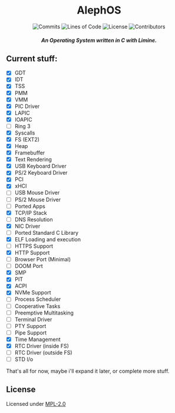 <div align="center">
    <h1>AlephOS</h1>
    <img src="https://img.shields.io/github/commit-activity/m/voltageddebunked/alephos?label=commits&logo=github" alt="Commits">
    <img src="https://img.shields.io/github/languages/code-size/voltageddebunked/alephos?label=lines%20of%20code" alt="Lines of Code">
    <img src="https://img.shields.io/github/license/voltageddebunked/alephos" alt="License">
    <img src="https://img.shields.io/github/contributors/voltageddebunked/alephos" alt="Contributors">
</div>

<div align="center">
    <h5>
    An Operating System written in C with Limine.
    </h5>
</div>

## Current stuff:

- [x] GDT
- [x] IDT
- [x] TSS
- [x] PMM
- [x] VMM
- [x] PIC Driver
- [x] LAPIC
- [x] IOAPIC
- [ ] Ring 3
- [x] Syscalls
- [x] FS (EXT2)
- [x] Heap
- [x] Framebuffer
- [x] Text Rendering
- [x] USB Keyboard Driver
- [x] PS/2 Keyboard Driver
- [x] PCI
- [x] xHCI
- [ ] USB Mouse Driver
- [ ] PS/2 Mouse Driver
- [ ] Ported Apps
- [x] TCP/IP Stack
- [ ] DNS Resolution
- [x] NIC Driver
- [ ] Ported Standard C Library
- [x] ELF Loading and execution
- [ ] HTTPS Support
- [x] HTTP Support
- [ ] Browser Port (Minimal)
- [ ] DOOM Port
- [x] SMP
- [x] PIT
- [x] ACPI
- [x] NVMe Support
- [ ] Process Scheduler
- [ ] Cooperative Tasks
- [ ] Preemptive Multitasking
- [ ] Terminal Driver
- [ ] PTY Support
- [ ] Pipe Support
- [x] Time Management
- [x] RTC Driver (inside FS)
- [ ] RTC Driver (outside FS)
- [ ] STD I/o

That's all for now, maybe i'll expand it later, or complete more stuff.

## License

Licensed under [MPL-2.0](LICENSE)
